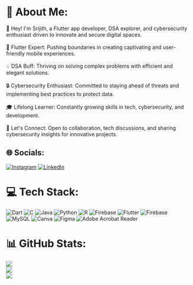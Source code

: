 # 💫 About Me:
👋 Hey! I'm Srijith, a Flutter app developer, DSA explorer, and cybersecurity enthusiast driven to innovate and secure digital spaces.<br><br>🚀 Flutter Expert: Pushing boundaries in creating captivating and user-friendly mobile experiences.<br><br>💡 DSA Buff: Thriving on solving complex problems with efficient and elegant solutions.<br><br>🔒 Cybersecurity Enthusiast: Committed to staying ahead of threats and implementing best practices to protect data.<br><br>🎓 Lifelong Learner: Constantly growing skills in tech, cybersecurity, and development.<br><br>🌟 Let's Connect: Open to collaboration, tech discussions, and sharing cybersecurity insights for innovative projects.


## 🌐 Socials:
[![Instagram](https://img.shields.io/badge/Instagram-%23E4405F.svg?logo=Instagram&logoColor=white)](https://instagram.com/_.itsme_srijith._) [![LinkedIn](https://img.shields.io/badge/LinkedIn-%230077B5.svg?logo=linkedin&logoColor=white)](https://linkedin.com/in/srijith-u-671316275) 

# 💻 Tech Stack:
![Dart](https://img.shields.io/badge/dart-%230175C2.svg?style=for-the-badge&logo=dart&logoColor=white) ![C](https://img.shields.io/badge/c-%2300599C.svg?style=for-the-badge&logo=c&logoColor=white) ![Java](https://img.shields.io/badge/java-%23ED8B00.svg?style=for-the-badge&logo=openjdk&logoColor=white) ![Python](https://img.shields.io/badge/python-3670A0?style=for-the-badge&logo=python&logoColor=ffdd54) ![R](https://img.shields.io/badge/r-%23276DC3.svg?style=for-the-badge&logo=r&logoColor=white) ![Firebase](https://img.shields.io/badge/firebase-%23039BE5.svg?style=for-the-badge&logo=firebase) ![Flutter](https://img.shields.io/badge/Flutter-%2302569B.svg?style=for-the-badge&logo=Flutter&logoColor=white) ![Firebase](https://img.shields.io/badge/Firebase-039BE5?style=for-the-badge&logo=Firebase&logoColor=white) ![MySQL](https://img.shields.io/badge/mysql-%2300000f.svg?style=for-the-badge&logo=mysql&logoColor=white) ![Canva](https://img.shields.io/badge/Canva-%2300C4CC.svg?style=for-the-badge&logo=Canva&logoColor=white) ![Figma](https://img.shields.io/badge/figma-%23F24E1E.svg?style=for-the-badge&logo=figma&logoColor=white) ![Adobe Acrobat Reader](https://img.shields.io/badge/Adobe%20Acrobat%20Reader-EC1C24.svg?style=for-the-badge&logo=Adobe%20Acrobat%20Reader&logoColor=white)
# 📊 GitHub Stats:
![](https://github-readme-stats.vercel.app/api?username=SRIJITH11101&theme=synthwave&hide_border=false&include_all_commits=false&count_private=false)<br/>
![](https://github-readme-streak-stats.herokuapp.com/?user=SRIJITH11101&theme=synthwave&hide_border=false)<br/>
![](https://github-readme-stats.vercel.app/api/top-langs/?username=SRIJITH11101&theme=synthwave&hide_border=false&include_all_commits=false&count_private=false&layout=compact)

<!-- Proudly created with GPRM ( https://gprm.itsvg.in ) -->
